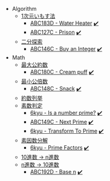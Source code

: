 - Algorithm
  - [1次元いもす法](https://github.com/1b0325h/ac-python/blob/main/algorithm/imos_1.py)
    - [ABC183D - Water Heater](https://atcoder.jp/contests/abc183/tasks/abc183_d) [:heavy_check_mark:](https://github.com/1b0325h/ac-python/blob/main/problems/abc183d-water_heater.ipynb)
    - [ABC127C - Prison](https://atcoder.jp/contests/abc127/tasks/abc127_c) [:heavy_check_mark:](https://github.com/1b0325h/ac-python/blob/main/problems/abc127c-prison.ipynb)
  - [二分探索](https://github.com/1b0325h/ac-python/blob/main/algorithm/meguru.py)
    - [ABC146C - Buy an Integer](https://atcoder.jp/contests/abc146/tasks/abc146_c) [:heavy_check_mark:](https://github.com/1b0325h/ac-python/blob/main/problems/abc146c-buy_an_integer.ipynb)
- Math
  - [最大公約数](https://github.com/1b0325h/ac-python/blob/main/math/gcd.py)
    - [ABC180C - Cream puff](https://atcoder.jp/contests/abc180/tasks/abc180_c) [:heavy_check_mark:](https://github.com/1b0325h/ac-python/blob/main/problems/abc180c-cream_puff.ipynb)
  - [最小公倍数](https://github.com/1b0325h/ac-python/blob/main/math/lcm.py)
    - [ABC148C - Snack](https://atcoder.jp/contests/abc148/tasks/abc148_c) [:heavy_check_mark:](https://github.com/1b0325h/ac-python/blob/main/problems/abc148c-snack.ipynb)
  - [約数列挙](https://github.com/1b0325h/ac-python/blob/main/math/divisors.py)
  - [素数判定](https://github.com/1b0325h/ac-python/blob/main/math/is_prime.py)
    - [6kyu - Is a number prime?](https://www.codewars.com/kata/5262119038c0985a5b00029f) [:heavy_check_mark:](https://github.com/1b0325h/ac-python/blob/main/problems/6kyu-is_a_number_prime.ipynb)
    - [ABC149C - Next Prime](https://atcoder.jp/contests/abc149/tasks/abc149_c) [:heavy_check_mark:](https://github.com/1b0325h/ac-python/blob/main/problems/abc149c-next_prime.ipynb)
    - [6kyu - Transform To Prime](https://www.codewars.com/kata/5a946d9fba1bb5135100007c) [:heavy_check_mark:](https://github.com/1b0325h/ac-python/blob/main/problems/6kyu-transform_to_prime.ipynb)
  - [素因数分解](https://github.com/1b0325h/ac-python/blob/main/math/prime_factors.py)
    - [6kyu - Prime Factors](https://www.codewars.com/kata/542f3d5fd002f86efc00081a) [:heavy_check_mark:](https://github.com/1b0325h/ac-python/blob/main/problems/6kyu-prime_factors.ipynb)
  - [10進数 → n進数](https://github.com/1b0325h/ac-python/blob/main/math/to_base_n.py)
  - [n進数 → 10進数](https://github.com/1b0325h/ac-python/blob/main/math/to_base_10.py)
    - [ABC192D - Base n](https://atcoder.jp/contests/abc192/tasks/abc192_d) [:heavy_check_mark:](https://github.com/1b0325h/ac-python/blob/main/problems/abc192d-base_n.ipynb)
